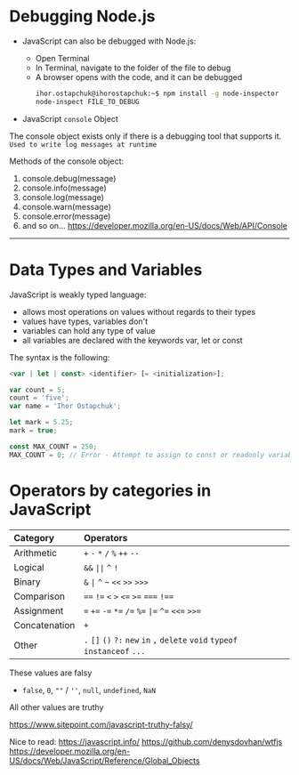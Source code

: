 # Debugging Node.js
* JavaScript can also be debugged with Node.js:
    * Open Terminal
    * In Terminal, navigate to the folder of the file to debug
    * A browser opens with the code, and it can be debugged
        ```zsh
        ihor.ostapchuk@ihorostapchuk:~$ npm install -g node-inspector
        node-inspect FILE_TO_DEBUG
        ```

* JavaScript `console` Object

The console object exists only if there is a debugging tool that supports it. `Used to write log messages at runtime`

Methods of the console object:
1. console.debug(message)
2. console.info(message)
3. console.log(message)
3. console.warn(message)
4. console.error(message)
5. and so on... https://developer.mozilla.org/en-US/docs/Web/API/Console

---

# Data Types and Variables
JavaScript is weakly typed language:
 - allows most operations on values without regards to their types
 - values have types, variables don't
 - variables can hold any type of value
 - all variables are declared with the keywords var, let or const
 
The syntax is the following:
```javascript
<var | let | const> <identifier> [= <initialization>];
```

```javascript
var count = 5; 
count = 'five';
var name = 'Ihor Ostapchuk';
```
```javascript
let mark = 5.25;
mark = true;
```
```javascript
const MAX_COUNT = 250;
MAX_COUNT = 0; // Error - Attempt to assign to const or readonly variable
```

# Operators by categories in JavaScript
|        Category      |                                  Operators                                    |
|:-------------------- |:----------------------------------------------------------------------------- |
| Arithmetic           | `+` `-` `*` `/` `%` `++` `--`                                                 |
| Logical              | `&&` <code>&#124;&#124;</code> `^` `!`                                        |
| Binary               | `&` <code>&#124;</code> `^` `~` `<<` `>>` `>>>`                               |
| Comparison           | `==` `!=` `<` `>` `<=` `>=` `===` `!==`                                       |
| Assignment           | `=` `+=` `-=` `*=` `/=` `%=` <code>&#124;=</code> `^=` `<<=` `>>=`            |
| Concatenation        | `+`                                                                           |
| Other                | `.` `[]` `()` `?:` `new` `in` `,` `delete` `void` `typeof` `instanceof` `...` |

These values are falsy
- `false`, `0`, `""` / `''`, `null`, `undefined`, `NaN`

All other values are truthy

https://www.sitepoint.com/javascript-truthy-falsy/


Nice to read: 
https://javascript.info/
https://github.com/denysdovhan/wtfjs
https://developer.mozilla.org/en-US/docs/Web/JavaScript/Reference/Global_Objects
